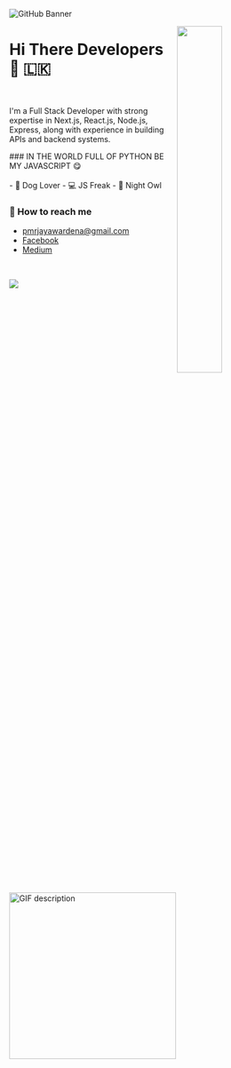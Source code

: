 ![GitHub Banner](https://user-images.githubusercontent.com/58959408/232639433-cb0aea21-66f0-4508-a771-85e2089c5a87.gif)

<!--Night Owl image-->
<div>
  <img align="right" width="40%" src="https://owlbertsio-resized.s3.amazonaws.com/Popper.psd.full.png">
</div>

<!--Header Name-->
# Hi There Developers 👋 🇱🇰
<br /> 

<!--Start Intro-->               
<p align="left">I'm a Full Stack Developer with strong expertise in Next.js, React.js, Node.js, Express, along with experience in building APIs and backend systems.</p>
### IN THE WORLD FULL OF PYTHON BE MY JAVASCRIPT 😋
<br/>
<br/>
- 🐶 Dog Lover
- 💻 JS Freak
- ‍👤 Night Owl
<!--End Intro-->

### 📮 How to reach me

- [pmrjayawardena@gmail.com](mailto:pmrjayawardena@gmail.com)
- [Facebook](https://www.facebook.com/dev.prabodha)
- [Medium](https://medium.com/@pmrjayawardena)

<picture>
  <source media="(prefers-color-scheme: dark)" srcset="./Skills_Animation_Dark.gif">
  <source media="(prefers-color-scheme: light)" srcset="./Skills_Animation_White.gif">
  <img align="left" alt="GIF description" src="./Skills_Animation_White.gif" height="300px">
</picture>
<br />
<p align="left">
  <img src="https://capsule-render.vercel.app/api?type=waving&color=gradient&height=65&section=footer"/>
</p>
